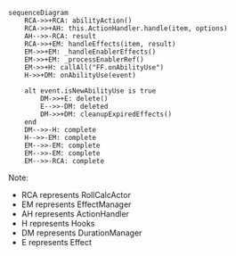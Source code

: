 ```mermaid
sequenceDiagram
    RCA->>+RCA: abilityAction()
    RCA->>+AH: this.ActionHandler.handle(item, options)
    AH-->>-RCA: result
    RCA->>+EM: handleEffects(item, result)
    EM->>+EM: _handleEnablerEffects()
    EM->>+EM: _processEnablerRef()
    EM->>+H: callAll("FF.onAbilityUse")
    H->>+DM: onAbilityUse(event)
    
    alt event.isNewAbilityUse is true
        DM->>+E: delete()
        E-->>-DM: deleted
        DM->>+DM: cleanupExpiredEffects()
    end
    DM-->>-H: complete
    H-->>-EM: complete
    EM-->>-EM: complete
    EM-->>-EM: complete
    EM-->>-RCA: complete
```

Note: 
- RCA represents RollCalcActor
- EM represents EffectManager
- AH represents ActionHandler
- H represents Hooks
- DM represents DurationManager
- E represents Effect


    
```